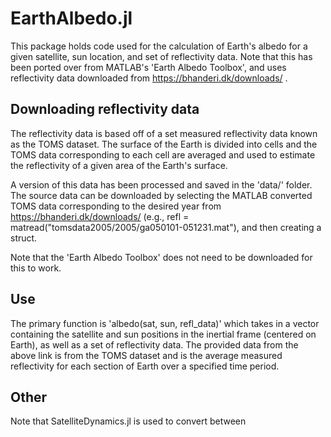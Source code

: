 # EarthAlbedo.jl

This package holds code used for the calculation of Earth's albedo for a given satellite, sun location, and set of reflectivity data. Note that this has been ported over from MATLAB's 'Earth Albedo Toolbox', and uses reflectivity data downloaded from https://bhanderi.dk/downloads/ .

## Downloading reflectivity data

The reflectivity data is based off of a set measured reflectivity data known as the TOMS dataset. The surface of the Earth is divided into cells and the TOMS data corresponding to each cell are averaged and used to estimate the reflectivity of a given area of the Earth's surface. 

A version of this data has been processed and saved in the 'data/' folder. The source data can be downloaded by selecting the MATLAB converted TOMS data corresponding to the desired year from https://bhanderi.dk/downloads/  (e.g., refl = matread("tomsdata2005/2005/ga050101-051231.mat"), and then creating a struct.

Note that the 'Earth Albedo Toolbox' does not need to be downloaded for this to work.

## Use 

The primary function is 'albedo(sat, sun, refl_data)' which takes in a vector containing the satellite and sun positions in the inertial frame (centered on Earth), as well as a set of reflectivity data. The provided data from the above link is from the TOMS dataset and is the average measured reflectivity for each section of Earth over a specified time period.


## Other
Note that SatelliteDynamics.jl is used to convert between 